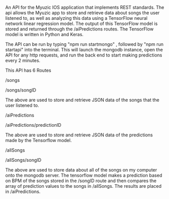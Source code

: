 An API for the Myuzic IOS application that implements REST standards. The api allows the Myuzic app to store and retrieve data about songs the user listened to, as well as analyzing this data using a TensorFlow neural network linear regression model. The output of this TensorFlow model is stored and returned through the /aiPredictions routes. The TensorFlow model is written in Python and Keras.


The API can be run by typing "npm run startmongo" , followed by "npm run startapi" into the terminal. This will launch the mongodb instance, open the API for any http requests, and run the back end to start making predictions every 2 minutes.

This API has 6 Routes


/songs

/songs/songID

The above are used to store and retrieve JSON data of the songs that the user listened to.



/aiPredictions 

/aiPredictions/predictionID

The above are used to store and retrieve JSON data of the predictions made by the Tensorflow model.



/allSongs

/allSongs/songID


The above are used to store data about all of the songs on my computer onto the mongodb server. The tensorflow model makes a prediction based on BPM of the songs stored in the /songID route and then compares the array of prediction values to the songs in /allSongs. The results are placed in /aiPredictions.

